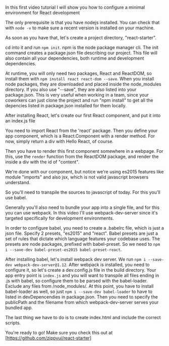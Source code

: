 In this first video tutorial I will show you how to configure a minimal environment for React development

The only prerequisite is that you have nodejs installed. You can check that with `node -v` to make sure a recent version is installed on your machine.

As soon as you have that, let's create a project directory, "react-starter".

cd into it and run `npm init`. npm is the node package manager cli. The init command creates a package.json file describing our project. This file will also contain all your dependencies, both runtime and development dependencies.

At runtime, you will only need two packages, React and ReactDOM, so install them with `npm install react react-dom --save`. When you install node packages, they are downloaded and placed inside the node_modules directory. If you also use "--save", they are also listed into your package.json. This is very useful when working in a team, since your coworkers can just clone the project and run "npm install" to get all the depencies listed in package.json installed for them locally.

After installing React, let's create our first React component, and put it into an index.js file

You need to import React from the 'react' package. Then you define your app component, which is a React.Component with a render method. For now, simply return a div with Hello React, of course.

Then you have to render this first component somewhere in a webpage. For this, use the `render` function from the ReactDOM package, and render the <App /> inside a div with the id of "content".

We're done with our component, but notice we're using es2015 features like module "imports" and also jsx, which is not valid javascript browsers understand.

So you'll need to transpile the sources to javascript of today. For this you'll use babel.

 Generally you'll also need to bundle your app into a single file, and for this you can use webpack. In this video I'll use webpack-dev-server since it's targeted specifically for development environments.

 In order to configure babel, you need to create a .babelrc file, which is just a json file. Specify 2 presets, "es2015" and "react". Babel presets are just a set of rules that dictate which language features your codebase uses. The presets are node packages, prefixed with babel-preset. So we need to `npm i --save-dev babel-preset-es2015 babel-preset-react`.

 After installing babel, let's install webpack dev server. We run `npm i --save-dev webpack-dev-server@1.12`. After webpack is installed, you need to configure it, so let's create a dev.config.js file in the build directory. Your app entry point is `index.js` and you will want to transpile all files ending in .js with babel, so configure them to be parsed with the babel-loader. Exclude any files from /node_modules/. At this point, you have to install babel-loader as well, so just `npm i --save-dev babel-loader` to have to listed in devDepencendies in package.json.
Then you need to specify the publicPath and the filename from which webpack-dev-server serves your bundled app.

 The last thing we have to do is to create index.html and include the correct scripts.

 You're ready to go! Make sure you check this out at [https://github.com/zippyui/react-starter]
